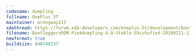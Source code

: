 ```yaml
---
codename: dumpling
fullname: OnePlus 5T
maintainer: wrongway213
xdathread: https://forum.xda-developers.com/oneplus-5t/development/bootleggersrom-oneplus5tmust-decrypted-t3871407
filename: BootleggersROM-Pie4dumpling.4.0-Stable-Shishufied-20190211-130300.zip
newformat: true
buildsize: 840748237
---
```

